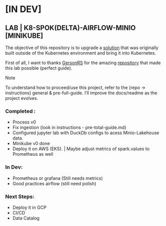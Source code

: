 # [IN DEV]

## LAB | K8-SPOK(DELTA)-AIRFLOW-MINIO [MINIKUBE]

The objective of this repository is to upgrade a [solution](https://github.com/Gabriel-Philot/Case_Breweries_Abinbev) that was originally built outside of the Kubernetes environment and bring it into Kubernetes.

First of all, I want to thanks [GersonRS](https://github.com/GersonRS) for the amazing [repository](https://github.com/GersonRS/hands-on-running-spark-jobs-with-airflow) that made this lab possible (perfect guide).

>[!Note]
> To understand how to proceed/use this project, refer to the (repo -> instructions) general & pre-full-guide. I’ll improve the docs/readme as the project evolves.


### Completed : 

* Process v0
* Fix ingestion (look in instructions - pre-total-guide.md)
* Configured jupyter lab with DuckDb configs to acess Minio-Lakehouse data.
* Minikube v0 done
* Deploy it on AWS (EKS). | Maybe adjust metrics of spark.values to Prometheus as well

### In Dev:

* Prometheus or grafana (Still needs metrics)
* Good practices airflow (still need polish)

### Next Steps:
* Deploy it in GCP
* CI/CD
* Data Catalog